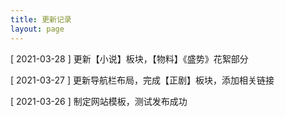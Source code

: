 ```yaml
---
title: 更新记录
layout: page
---
```




[ 2021-03-28 ] 更新【小说】板块，【物料】《盛势》花絮部分

[ 2021-03-27 ] 更新导航栏布局，完成【正剧】板块，添加相关链接

[ 2021-03-26 ] 制定网站模板，测试发布成功

